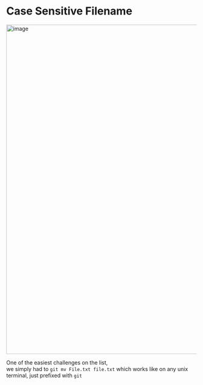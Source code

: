 # Case Sensitive Filename

<img width="872" alt="image" src="https://github.com/Chalhotra/git-exercises-writeups/assets/135652026/799473e8-f0d2-4928-98b4-37d2b3157a4e">

One of the easiest challenges on the list,<br> we simply had to ``` git mv File.txt file.txt ``` which works like on any unix terminal, just prefixed with ``` git ```
